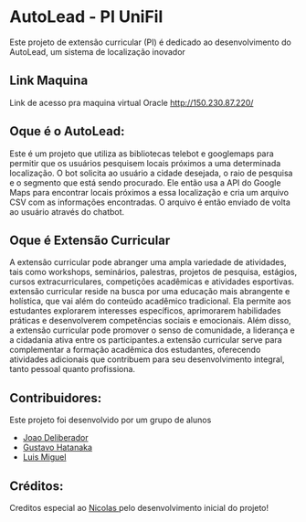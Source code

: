 # AutoLead - PI UniFil

Este projeto de extensão curricular (PI) é dedicado ao desenvolvimento do AutoLead, um sistema de localização inovador

## Link Maquina

Link de acesso pra maquina virtual Oracle http://150.230.87.220/

## Oque é o AutoLead:

 Este é um projeto que utiliza as bibliotecas telebot e googlemaps para permitir que os usuários pesquisem locais próximos a uma determinada localização. O bot solicita ao usuário a cidade desejada, o raio de pesquisa e o segmento que está sendo procurado. Ele então usa a API do Google Maps para encontrar locais próximos a essa localização e cria um arquivo CSV com as informações encontradas. O arquivo é então enviado de volta ao usuário através do chatbot.


## Oque é Extensão Curricular

A extensão curricular pode abranger uma ampla variedade de atividades, tais como workshops, seminários, palestras, projetos de pesquisa, estágios, cursos extracurriculares, competições acadêmicas e atividades esportivas. extensão curricular reside na busca por uma educação mais abrangente e holística, que vai além do conteúdo acadêmico tradicional. Ela permite aos estudantes explorarem interesses específicos, aprimorarem habilidades práticas e desenvolverem competências sociais e emocionais. Além disso, a extensão curricular pode promover o senso de comunidade, a liderança e a cidadania ativa entre os participantes.a extensão curricular serve para complementar a formação acadêmica dos estudantes, oferecendo atividades adicionais que contribuem para seu desenvolvimento integral, tanto pessoal quanto profissiona.

## Contribuidores:

Este projeto foi desenvolvido por um grupo de alunos

- [Joao Deliberador](https://github.com/JoaoPipous)
- [Gustavo Hatanaka](https://github.com/Gusthaaa)
- [Luis Miguel](https://github.com/LuisMiguelCoral)


## Créditos:

Creditos especial ao  [Nicolas ](https://github.com/Nicro01)  pelo desenvolvimento inicial do projeto!
